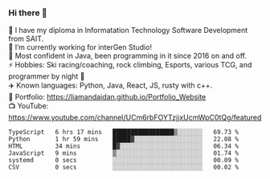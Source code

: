 ### Hi there 👋  
🏫 I have my diploma in Informatation Technology Software Development from SAIT.  
🔭 I’m currently working for interGen Studio!  
💬 Most confident in Java, been programming in it since 2016 on and off.    
⚡ Hobbies: Ski racing/coaching, rock climbing, Esports, various TCG, and programmer by night 🦉    
✈️ Known languages: Python, Java, React, JS, rusty with c++.     
🥇 Portfolio: https://liamandaidan.github.io/Portfolio_Website  
📺 YouTube: https://www.youtube.com/channel/UCm6rbFOYTzjjxUcmWpC0tQg/featured

<!--START_SECTION:waka-->

```text
TypeScript   6 hrs 17 mins   █████████████████▒░░░░░░░   69.73 %
Python       1 hr 59 mins    █████▓░░░░░░░░░░░░░░░░░░░   22.08 %
HTML         34 mins         █▓░░░░░░░░░░░░░░░░░░░░░░░   06.34 %
JavaScript   9 mins          ▒░░░░░░░░░░░░░░░░░░░░░░░░   01.74 %
systemd      0 secs          ░░░░░░░░░░░░░░░░░░░░░░░░░   00.09 %
CSV          0 secs          ░░░░░░░░░░░░░░░░░░░░░░░░░   00.02 %
```

<!--END_SECTION:waka-->

